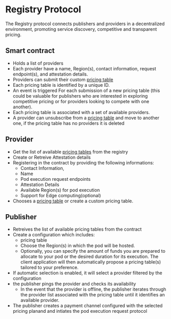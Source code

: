 # Registry Protocol
The Registry protocol connects publishers and providers in a decentralized environment, promoting service discovery, competitive and transparent pricing.


## Smart contract

* Holds a list of providers
* Each provider have a name, Region(s), contact information, request endpoint(s), and attestation details.
* Providers can submit their custom [pricing table](https://github.com/comrade-coop/trusted-pods/blob/master/spec/PRICING.md)
* Each pricing table is identified by a unique ID.
* An event is triggered For each submission of a new pricing table (this could be valuable for publishers who are interested in exploring competitive pricing or for providers looking to compete with one another).
* Each pricing table is associated with a set of available providers.
* A provider can unsubscribe from a [pricing table](https://github.com/comrade-coop/trusted-pods/blob/master/spec/PRICING.md) and move to another one, if the pricing table has no providers it is deleted


## Provider

* Get the list of available [pricing tables](https://github.com/comrade-coop/trusted-pods/blob/master/spec/PRICING.md) from the registry
* Create or Retreive Attestation details
* Registering in the contract by providing the following informations:
    * Contact Information,
    * Name
    * Pod execution request endpoints
    * Attestation Details
    * Available Region(s) for pod execution
    * Support for Edge computing(optional)
* Chooses a [pricing table](https://github.com/comrade-coop/trusted-pods/blob/master/spec/PRICING.md) or create a custom pricing table.

## Publisher

* Retreives the list of available pricing tables from the contract
* Create a configuration which includes:
    * pricing table
    * Choose the Region(s) in which the pod will be hosted.
    * Optionally, you can specify the amount of funds you are prepared to allocate to your pod or the desired duration for its execution. The client application will then automatically propose a pricing table(s) tailored to your preference.
* If automatic selection is enabled, it will select a provider filtered by the configuration
* the publisher pings the provider and checks its availability
  * In the event that the provider is offline, the publisher iterates through the provider list associated with the pricing table until it identifies an available provider.
* The publisher creates a payment channel configured with the selected pricing planand and intiates the pod execution request protocol 

